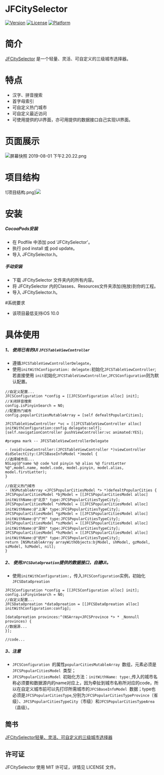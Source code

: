 # JFCitySelector


[![Version](https://img.shields.io/cocoapods/v/JFCitySelector.svg?style=flat)](https://cocoapods.org/pods/JFCitySelector)
[![License](https://img.shields.io/cocoapods/l/JFCitySelector.svg?style=flat)](https://cocoapods.org/pods/JFCitySelector)
[![Platform](https://img.shields.io/cocoapods/p/JFCitySelector.svg?style=flat)](https://cocoapods.org/pods/JFCitySelector)

# 简介
[JFCitySelector](https://github.com/zhifenx/JFCitySelector)
是一个轻量、灵活、可自定义的三级城市选择器。
# 特点
*  汉字、拼音搜索
*  首字母索引
*  可自定义热门城市
*  可自定义最近访问
*  可使用提供的UI界面，亦可用提供的数据接口自己实现UI界面。

#  页面展示
![屏幕快照 2019-08-01 下午2.20.22.png](https://upload-images.jianshu.io/upload_images/1707533-c326e7a4e8726dc1.png?imageMogr2/auto-orient/strip%7CimageView2/2/w/1240)

# 项目结构
![项目结构.png]![](https://upload-images.jianshu.io/upload_images/1707533-0cf40b179c67442b.png?imageMogr2/auto-orient/strip%7CimageView2/2/w/1240)


# 安装
##### CocoaPods安装
*  在 Podfile 中添加 pod 'JFCitySelector'。
*  执行 pod install 或 pod update。
*  导入 JFCitySelector.h。

##### 手动安装
*  下载 JFCitySelector 文件夹内的所有内容。
*  将 JFCitySelector 内的Classes、Resources文件夹添加(拖放)到你的工程。
*  导入 JFCitySelector.h。

#系统要求
*  该项目最低支持iOS 10.0

# 具体使用
##### 1、 使用已有的UI `JFCSTableViewController `
*  遵循`JFCSTableViewControllerDelegate`，
*  使用`initWithConfiguration: delegate:`初始化`JFCSTableViewController`;若直接使用 `init`初始化`JFCSTableViewController`,`JFCSConfiguration`则为默认配置。

``` 
//自定义配置...
JFCSConfiguration *config = [[JFCSConfiguration alloc] init];
//关闭拼音搜索
config.isPinyinSearch = NO;
//配置热门城市
config.popularCitiesMutableArray = [self defealtPopularCities];

JFCSTableViewController *vc = [[JFCSTableViewController alloc] initWithConfiguration:config delegate:self];
[self.navigationController pushViewController:vc animated:YES];   

#pragma mark -- JFCSTableViewControllerDelegate

- (void)viewController:(JFCSTableViewController *)viewController didSelectCity:(JFCSBaseInfoModel *)model {
//选择城市后...
NSLog(@"name %@ code %zd pinyin %@ alias %@ firstLetter %@",model.name, model.code, model.pinyin, model.alias, model.firstLetter);
}

//自定义热门城市
- (NSMutableArray <JFCSPopularCitiesModel *> *)defealtPopularCities {
JFCSPopularCitiesModel *bjModel = [[JFCSPopularCitiesModel alloc] initWithName:@"北京" type:JFCSPopularCitiesTypeCity];
JFCSPopularCitiesModel *shModel = [[JFCSPopularCitiesModel alloc] initWithName:@"上海" type:JFCSPopularCitiesTypeCity];
JFCSPopularCitiesModel *gzModel = [[JFCSPopularCitiesModel alloc] initWithName:@"广州" type:JFCSPopularCitiesTypeCity];
JFCSPopularCitiesModel *szModel = [[JFCSPopularCitiesModel alloc] initWithName:@"深圳" type:JFCSPopularCitiesTypeCity];
JFCSPopularCitiesModel *hzModel = [[JFCSPopularCitiesModel alloc] initWithName:@"杭州" type:JFCSPopularCitiesTypeCity];
return [NSMutableArray arrayWithObjects:bjModel, shModel, gzModel, szModel, hzModel, nil];
}
```

##### 2、 使用`JFCSDataOpreation`提供的数据接口，自建UI。
*  使用`initWithConfiguration:`，传入`JFCSConfiguration`实例，初始化`JFCSDataOpreation`

```
JFCSConfiguration *config = [[JFCSConfiguration alloc] init];
config.isPinyinSearch = NO;
//自定义配置...
JFCSDataOpreation *dataOpreation = [[JFCSDataOpreation alloc] initWithConfiguration:config];

[dataOpreation provinces:^(NSArray<JFCSProvince *> * _Nonnull provinces) {
//数据源...
}];

//code...
```

##### 3、注意
*  `JFCSConfiguration `的属性`popularCitiesMutableArray `数组，元素必须是`JFCSPopularCitiesModel `类型；
*  `JFCSPopularCitiesModel `初始化方法：`initWithName: type:`,传入的城市名称必须要和数据源内的name对应上，因为牵扯到城市名称所对应的code，所以在自定义城市前可以先打印所需城市的`JFCSBaseInfoModel `数据；type也必须是`JFCSPopularCitiesType`,分别为`JFCSPopularCitiesTypeProvince`（省级）、`JFCSPopularCitiesTypeCity`（市级）和`JFCSPopularCitiesTypeArea`（县级）。

## 简书
[JFCitySelector轻量、灵活、可自定义的三级城市选择器
](https://www.jianshu.com/p/413db5c2480b)

## 许可证

JFCitySelector  使用 MIT 许可证，详情见 LICENSE 文件。
